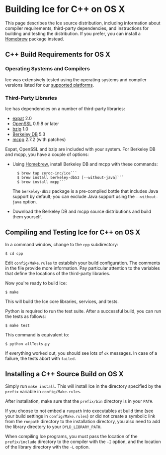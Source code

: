 # Building Ice for C++ on OS X

This page describes the Ice source distribution, including information about compiler requirements, third-party dependencies, and instructions for building and testing the distribution. If you prefer, you can install a [Homebrew](https://doc.zeroc.com/display/Ice36/Using+the+OS+X+Binary+Distribution) package instead.

## C++ Build Requirements for OS X

### Operating Systems and Compilers

Ice was extensively tested using the operating systems and compiler versions listed for our [supported platforms](https://zeroc.com/platforms_3_6_0.html).

### Third-Party Libraries

Ice has dependencies on a number of third-party libraries:

 - [expat](http://expat.sourceforge.net/) 2.0
 - [OpenSSL](http://openssl.org) 0.9.8 or later
 - [bzip](http://bzip.org) 1.0
 - [Berkeley DB](http://www.oracle.com/us/products/database/berkeley-db/overview/index.htm) 5.3
 - [mcpp](https://github.com/zeroc-ice/mcpp) 2.7.2 (with patches)

Expat, OpenSSL and bzip are included with your system. For Berkeley DB and mcpp, you have a couple of options:

- Using [Homebrew](http://brew.sh), install Berkeley DB and mcpp with these commands:

        $ brew tap zeroc-inc/ice```
        $ brew install berkeley-db53 [--without-java]```
        $ brew install mcpp```
    
   The ```berkeley-db53``` package is a pre-compiled bottle that includes Java support by default; you can exclude Java support using the ```--without-java``` option.
- Download the Berkeley DB and mcpp source distributions and build them yourself.

## Compiling and Testing Ice for C++ on OS X

In a command window, change to the ```cpp``` subdirectory:

    $ cd cpp

Edit ```config/Make.rules``` to establish your build configuration. The comments in the file provide more information. Pay particular attention to the variables that define the locations of the third-party libraries.

Now you're ready to build Ice:

    $ make

This will build the Ice core libraries, services, and tests.

Python is required to run the test suite. After a successful build, you can run the tests as follows:

    $ make test

This command is equivalent to:

    $ python allTests.py

If everything worked out, you should see lots of ```ok``` messages. In case of a failure, the tests abort with ```failed```.

## Installing a C++ Source Build on OS X

Simply run ```make install```. This will install Ice in the directory specified by the ```prefix``` variable in ```config/Make.rules```.

After installation, make sure that the ```prefix/bin``` directory is in your ```PATH```.

If you choose to not embed a ```runpath``` into executables at build time (see your build settings in ```config/Make.rules```) or did not create a symbolic link from the ```runpath``` directory to the installation directory, you also need to add the library directory to your ```DYLD_LIBRARY_PATH```.

When compiling Ice programs, you must pass the location of the ```prefix/include``` directory to the compiler with the ```-I``` option, and the location of the library directory with the ```-L``` option.

